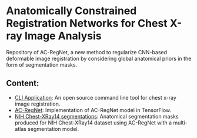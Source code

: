 # Anatomically Constrained Registration Networks for Chest X-ray Image Analysis
Repository of AC-RegNet, a new method to regularize CNN-based deformable image registration by considering global anatomical priors in the form of segmentation masks.

## Content:
- [CLI Application](https://github.com/lucasmansilla/ACRN_Chest_X-ray_IA/tree/master/CLI_application/acregnet): An open source command line tool for chest x-ray image registration.
- [AC-RegNet](https://github.com/lucasmansilla/ACRN_Chest_X-ray_IA/tree/master/acregnet): Implementation of AC-RegNet model in TensorFlow.
- [NIH Chest-XRay14 segmentations](https://github.com/lucasmansilla/NIH_chest_xray14_segmentations): Anatomical segmentation masks produced for NIH Chest-XRay14 dataset using AC-RegNet with a multi-atlas segmentation model. 
